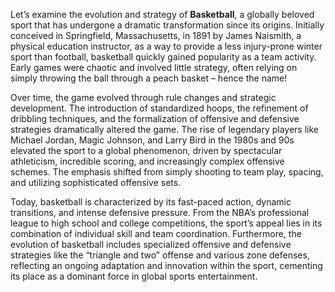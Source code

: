 Let’s examine the evolution and strategy of **Basketball**, a globally beloved sport that has undergone a dramatic transformation since its origins. Initially conceived in Springfield, Massachusetts, in 1891 by James Naismith, a physical education instructor, as a way to provide a less injury-prone winter sport than football, basketball quickly gained popularity as a team activity. Early games were chaotic and involved little strategy, often relying on simply throwing the ball through a peach basket – hence the name!

Over time, the game evolved through rule changes and strategic development. The introduction of standardized hoops, the refinement of dribbling techniques, and the formalization of offensive and defensive strategies dramatically altered the game. The rise of legendary players like Michael Jordan, Magic Johnson, and Larry Bird in the 1980s and 90s elevated the sport to a global phenomenon, driven by spectacular athleticism, incredible scoring, and increasingly complex offensive schemes. The emphasis shifted from simply shooting to team play, spacing, and utilizing sophisticated offensive sets.

Today, basketball is characterized by its fast-paced action, dynamic transitions, and intense defensive pressure. From the NBA’s professional league to high school and college competitions, the sport’s appeal lies in its combination of individual skill and team coordination. Furthermore, the evolution of basketball includes specialized offensive and defensive strategies like the “triangle and two” offense and various zone defenses, reflecting an ongoing adaptation and innovation within the sport, cementing its place as a dominant force in global sports entertainment.